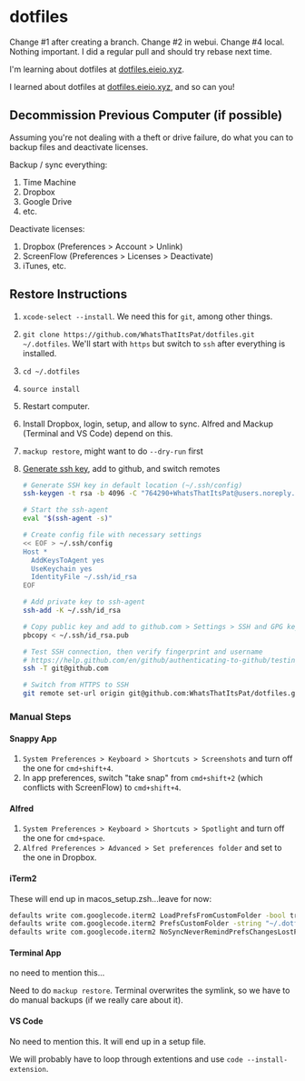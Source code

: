 # dotfiles

Change #1 after creating a branch.
Change #2 in webui.
Change #4 local. Nothing important. I did a regular pull and should try rebase next time.

I'm learning about dotfiles at [dotfiles.eieio.xyz](http://dotfiles.eieio.xyz).

I learned about dotfiles at [dotfiles.eieio.xyz](http://dotfiles.eieio.xyz), and so can you!

## Decommission Previous Computer (if possible)

Assuming you're not dealing with a theft or drive failure, do what you can to backup files and deactivate licenses.

Backup / sync everything:
1. Time Machine
2. Dropbox
3. Google Drive
4. etc.

Deactivate licenses:
1. Dropbox (Preferences > Account > Unlink)
2. ScreenFlow (Preferences > Licenses > Deactivate)
3. iTunes, etc.



## Restore Instructions

1. `xcode-select --install`. We need this for `git`, among other things.
2. `git clone https://github.com/WhatsThatItsPat/dotfiles.git ~/.dotfiles`. We'll start with `https` but switch to `ssh` after everything is installed.
3. `cd ~/.dotfiles`
4. `source install`
5. Restart computer.
6. Install Dropbox, login, setup, and allow to sync. Alfred and Mackup (Terminal and VS Code) depend on this.
7. `mackup restore`, might want to do `--dry-run` first
8. [Generate ssh key](https://help.github.com/en/github/authenticating-to-github/connecting-to-github-with-ssh), add to github, and switch remotes

    ```zsh
    # Generate SSH key in default location (~/.ssh/config)
    ssh-keygen -t rsa -b 4096 -C "764290+WhatsThatItsPat@users.noreply.github.com"

    # Start the ssh-agent
    eval "$(ssh-agent -s)"

    # Create config file with necessary settings
    << EOF > ~/.ssh/config
    Host *
      AddKeysToAgent yes
      UseKeychain yes
      IdentityFile ~/.ssh/id_rsa
    EOF

    # Add private key to ssh-agent 
    ssh-add -K ~/.ssh/id_rsa

    # Copy public key and add to github.com > Settings > SSH and GPG keys
    pbcopy < ~/.ssh/id_rsa.pub

    # Test SSH connection, then verify fingerprint and username
    # https://help.github.com/en/github/authenticating-to-github/testing-your-ssh-connection
    ssh -T git@github.com

    # Switch from HTTPS to SSH
    git remote set-url origin git@github.com:WhatsThatItsPat/dotfiles.git
    ```


### Manual Steps

#### Snappy App

1. `System Preferences > Keyboard > Shortcuts > Screenshots` and turn off the one for `cmd+shift+4`.
2. In app preferences, switch "take snap" from `cmd+shift+2` (which conflicts with ScreenFlow) to `cmd+shift+4`.

#### Alfred

1. `System Preferences > Keyboard > Shortcuts > Spotlight` and turn off the one for `cmd+space`.
2. `Alfred Preferences > Advanced > Set preferences folder` and set to the one in Dropbox.



#### iTerm2

These will end up in macos_setup.zsh...leave for now:
```zsh
defaults write com.googlecode.iterm2 LoadPrefsFromCustomFolder -bool true
defaults write com.googlecode.iterm2 PrefsCustomFolder -string "~/.dotfiles/iterm2"
defaults write com.googlecode.iterm2 NoSyncNeverRemindPrefsChangesLostForFile -bool true
```

#### Terminal App

no need to mention this...

Need to do `mackup restore`. Terminal overwrites the symlink, so we have to do manual backups (if we really care about it).


#### VS Code

No need to mention this. It will end up in a setup file.

We will probably have to loop through extentions and use `code --install-extension`.


